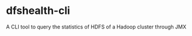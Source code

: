 dfshealth-cli
=============

A CLI tool to query the statistics of HDFS of a Hadoop cluster through JMX
